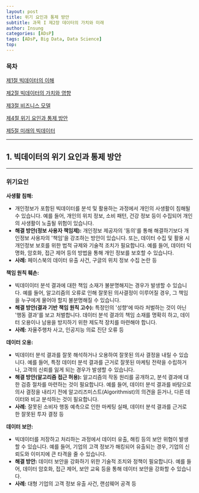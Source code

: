 ```yaml
---
layout: post
title: 위기 요인과 통제 방안
subtitle: 과목 I 제2장 데이터의 가치와 미래
author: Insung
categories: [ADsP]
tags: [ADsP, Big Data, Data Science]
top:
---
```


### 목차

[제1절 빅데이터의 이해](/adsp/2025/03/29/Introduction-to-big-data.html)

[제2절 빅데이터의 가치와 영향](/adsp/2025/03/29/the-value-and-impact-of-big-data.html)

[제3절 비즈니스 모델](/adsp/2025/03/29/business-model.html)

[제4절 위기 요인과 통제 방안](/adsp/2025/03/29/crisis-factors-and-control-measures.html)

[제5절 미래의 빅데이터](/adsp/2025/03/29/future-of-big-data.html)

---

## 1. 빅데이터의 위기 요인과 통제 방안

---

### 위기요인 

**사생활 침해:** 
- 개인정보가 포함된 빅데이터를 분석 및 활용하는 과정에서 개인의 사생활이 침해될 수 있습니다. 예를 들어, 개인의 위치 정보, 소비 패턴, 건강 정보 등이 수집되어 개인의 사생활이 노출될 위험이 있습니다.
- **해결 방안(정보 사용자 책임제):** 개인정보 제공자의 '동의'를 통해 해결하기보다 개인정보 사용자의 '책임'을 강조하는 방안이 있습니다. 또는, 데이터 수집 및 활용 시 개인정보 보호를 위한 법적 규제와 기술적 조치가 필요합니다. 예를 들어, 데이터 익명화, 암호화, 접근 제어 등의 방법을 통해 개인 정보를 보호할 수 있습니다.
- **사례:** 페이스북의 데이터 유출 사건, 구글의 위치 정보 수집 논란 등

**책임 원칙 훼손:** 
- 빅데이이터 분석 결과에 대한 책임 소재가 불분명해지는 경우가 발생할 수 있습니다. 예를 들어, 알고리즘의 오류로 인해 잘못된 의사결정이 이루어질 경우, 그 책임을 누구에게 물어야 할지 불분명해질 수 있습니다.
- **해결 방안(결과 기반 책임 원칙 고수):** 특정인의 '성향'에 따라 처벌하는 것이 아닌 '행동 결과'를 보고 처벌합니다. 데이터 분석 결과의 책임 소재를 명확히 하고, 데이터 오용이나 남용을 방지하기 위한 제도적 장치를 마련해야 합니다.
- **사례:** 자율주행차 사고, 인공지능 의료 진단 오류 등

**데이터 오용:** 
- 빅데이터 분석 결과를 잘못 해석하거나 오용하여 잘못된 의사 결정을 내릴 수 있습니다. 예를 들어, 특정 데이터 분석 결과를 근거로 잘못된 마케팅 전략을 수립하거나, 고객의 신뢰를 잃게 되는 경우가 발생할 수 있습니다.
- **해결 방안(알고리즘 접근 허용):** 알고리즘의 작동 원리를 공개하고, 분석 결과에 대한 검증 절차를 마련하는 것이 필요합니다. 예를 들어, 데이터 분석 결과를 바탕으로 의사 결정을 내리기 전에 알고리즈미스트(Algorithmist)의 의견을 듣거나, 다른 데이터와 비교 분석하는 것이 필요합니다.
- **사례:** 잘못된 소비자 행동 예측으로 인한 마케팅 실패, 데이터 분석 결과를 근거로 한 잘못된 투자 결정 등

**데이터 보안:**
- 빅데이터를 저장하고 처리하는 과정에서 데이터 유출, 해킹 등의 보안 위협이 발생할 수 있습니다. 예를 들어, 기업의 고객 정보가 해킹되어 유출되는 경우, 기업의 신뢰도와 이미지에 큰 타격을 줄 수 있습니다.
- **해결 방안:** 데이터 보안을 강화하기 위한 기술적 조치와 정책이 필요합니다. 예를 들어, 데이터 암호화, 접근 제어, 보안 교육 등을 통해 데이터 보안을 강화할 수 있습니다.
- **사례:** 대형 기업의 고객 정보 유출 사건, 랜섬웨어 공격 등


